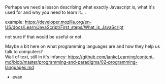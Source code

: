 Perhaps we need a lesson describing what exactly Javascript is, what it's used for and why you need to learn it....

example: https://developer.mozilla.org/en-US/docs/Learn/JavaScript/First_steps/What_is_JavaScript

not sure if that would be useful or not.



Maybe a bit here on what programming languages are and how they help us talk to computers?  
Wall of text, still in it's infancy:  https://github.com/jankeLearning/content-md/blob/master/programming-and-paradigms/02-programming-languages.md

- evan

